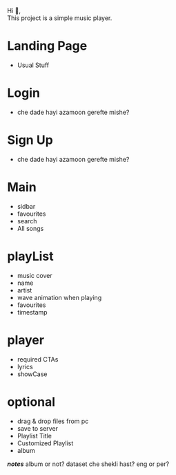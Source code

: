 Hi 👋,<br>
This project is a simple music player.

# Landing Page
  - Usual Stuff 
# Login
  - che dade hayi azamoon gerefte mishe?
# Sign Up
  - che dade hayi azamoon gerefte mishe?

# Main
  - sidbar
  - favourites
  - search
  - All songs

# playList
  - music cover
  - name
  - artist
  - wave animation when playing
  - favourites
  - timestamp

# player
  - required CTAs
  - lyrics
  - showCase

# optional
  - drag & drop files from pc
  - save to server
  - Playlist Title
  - Customized Playlist
  - album

**_notes_**
album or not?
dataset che shekli hast?
eng or per?
